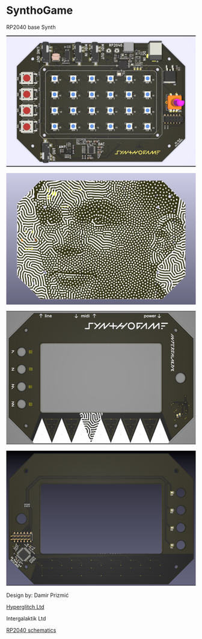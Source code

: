 # SynthoGame
RP2040 base Synth

![SynthoGame main board - top side](https://github.com/intergalaktik/SynthoGame/blob/main/SynthoGame/SynthoGame_bottom/pic/SynthoGame_top.png?raw=true)

![SynthoGame main board - bottom side](https://github.com/intergalaktik/SynthoGame/blob/main/SynthoGame/SynthoGame_bottom/pic/SynthoGame_bottom.png?raw=true)

![SynthoGame touch board - top side](https://github.com/intergalaktik/SynthoGame/blob/main/SynthoGame/SynthoGame_top/pic/SynthoGame_top.png?raw=true)

![SynthoGame touch board - bottom side](https://github.com/intergalaktik/SynthoGame/blob/main/SynthoGame/SynthoGame_top/pic/SynthoGame_bottom.png?raw=true)

Design by: Damir Prizmić

[Hyperglitch Ltd](https://hyperglitch.com)

Intergalaktik Ltd

[RP2040 schematics](https://envious.media)
